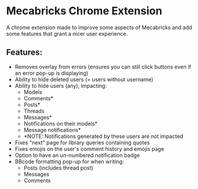 # Mecabricks Chrome Extension

A chrome extension made to improve some aspects of Mecabricks and add some features that grant a nicer user experience.

## Features:

- Removes overlay from errors (ensures you can still click buttons even if an error pop-up is displaying)
- Ability to hide deleted users (= users without username)
- Ability to hide users (any), impacting:
  - Models
  - Comments\*
  - Posts\*
  - Threads
  - Messages\*
  - Notifications on their models\*
  - Message notifications\*
  - \*NOTE: Notifications generated by these users are not impacted
- Fixes "next" page for library queries containing quotes
- Fixes emojis on the user's comment history and emojis page
- Option to have an un-numbered notification badge
- BBcode formatting pop-up for when writing:
  - Posts (includes thread post)
  - Messages
  - Comments
